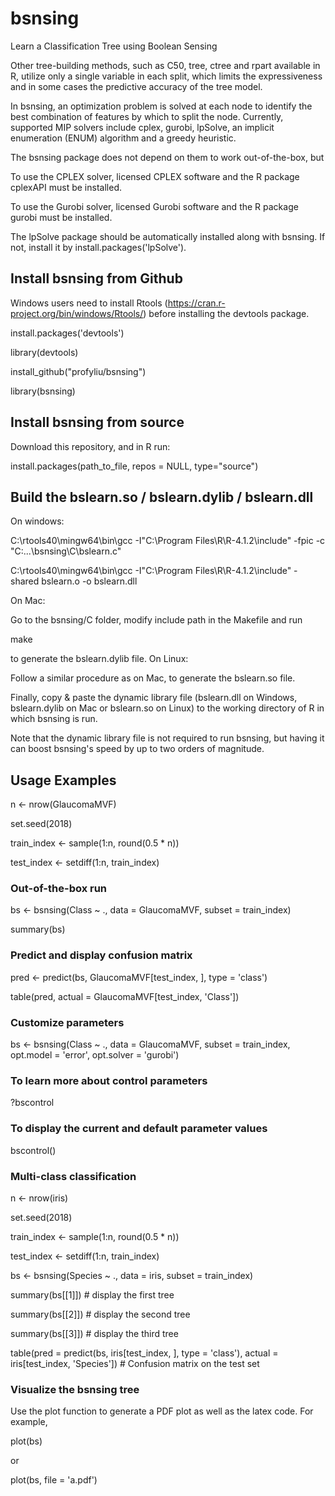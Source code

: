 # bsnsing
Learn a Classification Tree using Boolean Sensing

Other tree-building methods, such as C50, tree, ctree and rpart available in R, utilize only a single variable in each split, which limits the expressiveness and in some cases the predictive accuracy of the tree model. 

In bsnsing, an optimization problem is solved at each node to identify the best combination of features by which to split the node. Currently, supported MIP solvers include cplex, gurobi, lpSolve, an implicit enumeration (ENUM) algorithm and a greedy heuristic.  

The bsnsing package does not depend on them to work out-of-the-box, but

To use the CPLEX solver, licensed CPLEX software and the R package cplexAPI must be installed. 

To use the Gurobi solver, licensed Gurobi software and the R package gurobi must be installed. 

The lpSolve package should be automatically installed along with bsnsing. If not, install it by install.packages('lpSolve').


## Install bsnsing from Github
Windows users need to install Rtools (https://cran.r-project.org/bin/windows/Rtools/) before installing the devtools package. 

install.packages('devtools')

library(devtools)

install_github("profyliu/bsnsing")

library(bsnsing)

## Install bsnsing from source
Download this repository, and in R run:

install.packages(path_to_file, repos = NULL, type="source")

## Build the bslearn.so / bslearn.dylib / bslearn.dll
On windows: 

C:\rtools40\mingw64\bin\gcc -I"C:\Program Files\R\R-4.1.2\include" -fpic -c "C:\...\bsnsing\C\bslearn.c"

C:\rtools40\mingw64\bin\gcc -I"C:\Program Files\R\R-4.1.2\include" -shared bslearn.o -o bslearn.dll

On Mac:

Go to the bsnsing/C folder, modify include path in the Makefile and run

make

to generate the bslearn.dylib file.
On Linux:

Follow a similar procedure as on Mac, to generate the bslearn.so file.

Finally, copy & paste the dynamic library file (bslearn.dll on Windows, bslearn.dylib on Mac or bslearn.so on Linux) to the working directory of R in which bsnsing is run.

Note that the dynamic library file is not required to run bsnsing, but having it can boost bsnsing's speed by up to two orders of magnitude. 


## Usage Examples

n <- nrow(GlaucomaMVF)

set.seed(2018)

train_index <- sample(1:n, round(0.5 * n))

test_index <- setdiff(1:n, train_index)

### Out-of-the-box run
bs <- bsnsing(Class ~ ., data = GlaucomaMVF, subset = train_index)

summary(bs)

### Predict and display confusion matrix
pred <- predict(bs, GlaucomaMVF[test_index, ], type = 'class')

table(pred, actual = GlaucomaMVF[test_index, 'Class'])

### Customize parameters
bs <- bsnsing(Class ~ ., data = GlaucomaMVF, subset = train_index, opt.model = 'error', opt.solver = 'gurobi')

### To learn more about control parameters

?bscontrol

### To display the current and default parameter values

bscontrol()

### Multi-class classification
n <- nrow(iris)

set.seed(2018)

train_index <- sample(1:n, round(0.5 * n))

test_index <- setdiff(1:n, train_index)

bs <- bsnsing(Species ~ ., data = iris, subset = train_index)

summary(bs[[1]])  # display the first tree

summary(bs[[2]])  # display the second tree

summary(bs[[3]])  # display the third tree

table(pred = predict(bs, iris[test_index, ], type = 'class'), actual = iris[test_index, 'Species']) # Confusion matrix on the test set

### Visualize the bsnsing tree
Use the plot function to generate a PDF plot as well as the latex code. For example,

plot(bs)

or

plot(bs, file = 'a.pdf')

